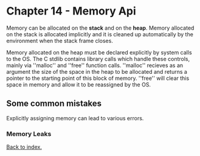 # Chapter 14 - Memory Api

Memory can be allocated on the **stack** and on the **heap**. Memory allocated on the stack is allocated implicitly and it is cleaned up automatically by the environment when the stack frame closes. 

Memory allocated on the heap must be declared explicitly by system calls to the OS. The C stdlib contains library calls which handle these controls, mainly via ''malloc'' and ''free'' function calls. ''malloc'' recieves as an argument the size of the space in the heap to be allocated and returns a pointer to the starting point of this block of memory. ''free'' will clear this space in memory and allow it to be reassigned by the OS.

## Some common mistakes

Explicitly assigning memory can lead to various errors.

### Memory Leaks




[Back to index.](./README.md)
